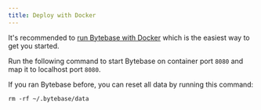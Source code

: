 ```yaml
---
title: Deploy with Docker
---
```


It's recommended to [run Bytebase with Docker](/docs/get-started/self-host/#docker) which is the easiest way to get you started.

Run the following command to start Bytebase on container port `8080` and map it to localhost port `8080`.

<IncludeBlock url="/docs/get-started/install/terminal-docker-run-volume"></IncludeBlock>

If you ran Bytebase before, you can reset all data by running this command:

```text
rm -rf ~/.bytebase/data
```
